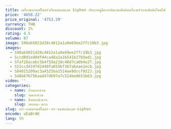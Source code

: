 ```yaml
---
title: เครื่องชงกาแฟในครัวเรือนสแตนเลส Siphon ประเภทคู่มือการต้มกาแฟหม้อเครื่องครัวกาแฟหม้อโคมไฟแอลกอฮอล์สนับสนุนภาชนะ
price: '4658.22'
price_original: '4753.29'
currency: THB
discount: 2%
rating: 4.5
volume: 87
image: S90ab5021d28c4812a1a9e69ee2ffc19b3.jpg
images:
  - S90ab5021d28c4812a1a9e69ee2ffc19b3.jpg
  - Sccd891ed0df44ca48a1a1b541b27b9adi.jpg
  - Sfaf28acebc5b4f59a210c48d7ca0b4e2T.jpg
  - S21ccdd197d2440fa855bf367abeae1ecb.jpg
  - S84015209ac3a4525ba1514ae9dccf922J.jpg
  - S48b676756aad47d697a7c524be0651b63.jpg
video: ''
categories:
  - name: บ้านและสวน
    slug: านและสวน
  - name: สิ่งทอหน้าแรก
    slug: งทอหน-าแรก
slug: เคร-องชงกาแฟในคร-วเร-อนสแตนเลส-siphon
encode: oEaBrAK
lang: th
---
```

  
